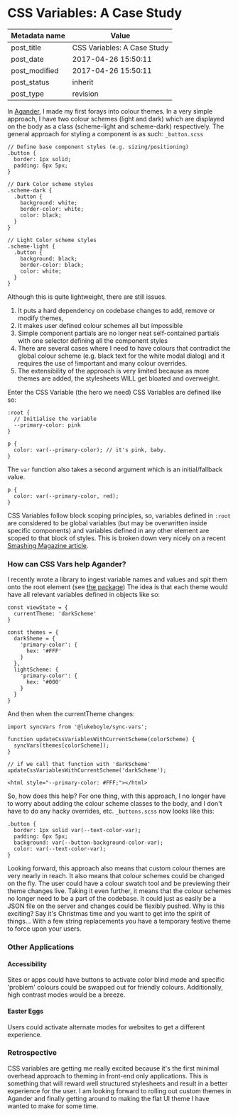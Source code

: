 # CSS Variables: A Case Study

| Metadata name | Value                       |
| ------------- | --------------------------- |
| post_title    | CSS Variables: A Case Study |
| post_date     | 2017-04-26 15:50:11         |
| post_modified | 2017-04-26 15:50:11         |
| post_status   | inherit                     |
| post_type     | revision                    |

In [Agander](https://agander.io), I made my first forays into colour themes. In a very simple approach, I have two colour schemes (light and dark) which are displayed on the body as a class (scheme-light and scheme-dark) respectively. The general approach for styling a component is as such: `_button.scss`

    // Define base component styles (e.g. sizing/positioning)
    .button {
      border: 1px solid;
      padding: 6px 5px;
    }

    // Dark Color scheme styles
    .scheme-dark {
      .button {
        background: white;
        border-color: white;
        color: black;
      }
    }

    // Light Color scheme styles
    .scheme-light {
      .button {
        background: black;
        border-color: black;
        color: white;
      }
    }

Although this is quite lightweight, there are still issues.

1.  It puts a hard dependency on codebase changes to add, remove or modify themes,
2.  It makes user defined colour schemes all but impossible
3.  Simple component partials are no longer neat self-contained partials with one selector defining all the component styles
4.  There are several cases where I need to have colours that contradict the global colour scheme (e.g. black text for the white modal dialog) and it requires the use of !important and many colour overrides.
5.  The extensibility of the approach is very limited because as more themes are added, the stylesheets WILL get bloated and overweight.

Enter the CSS Variable (the hero we need) CSS Variables are defined like so:

    :root {
      // Initialise the variable
      --primary-color: pink
    }

    p {
      color: var(--primary-color); // it's pink, baby.
    }

The `var` function also takes a second argument which is an initial/fallback value.

    p {
      color: var(--primary-color, red);
    }

CSS Variables follow block scoping principles, so, variables defined in `:root` are considered to be global variables (but may be overwritten inside specific components) and variables defined in any other element are scoped to that block of styles. This is broken down very nicely on a recent [Smashing Magazine article](https://www.smashingmagazine.com/2017/04/start-using-css-custom-properties/#scope-and-inheritance).

### How can CSS Vars help Agander?

I recently wrote a library to ingest variable names and values and spit them onto the root element (see [the package](https://www.npmjs.com/package/@lukeboyle/sync-vars)) The idea is that each theme would have all relevant variables defined in objects like so:

    const viewState = {
      currentTheme: 'darkScheme'
    }

    const themes = {
      darkSheme = {
        'primary-color': {
          hex: '#FFF'
        }
      },
      lightScheme: {
        'primary-color': {
          hex: '#000'
        }
      }
    }

And then when the currentTheme changes:

    import syncVars from '@lukeboyle/sync-vars';

    function updateCssVariablesWithCurrentScheme(colorScheme) {
      syncVars(themes[colorScheme]);
    }

    // if we call that function with 'darkScheme'
    updateCssVariablesWithCurrentScheme('darkScheme');

    <html style="--primary-color: #FFF;"></html>

So, how does this help? For one thing, with this approach, I no longer have to worry about adding the colour scheme classes to the body, and I don't have to do any hacky overrides, etc. `_buttons.scss` now looks like this:

    .button {
      border: 1px solid var(--text-color-var);
      padding: 6px 5px;
      background: var(--button-background-color-var);
      color: var(--text-color-var);
    }

Looking forward, this approach also means that custom colour themes are very nearly in reach. It also means that colour schemes could be changed on the fly. The user could have a colour swatch tool and be previewing their theme changes live. Taking it even further, it means that the colour schemes no longer need to be a part of the codebase. It could just as easily be a JSON file on the server and changes could be flexibly pushed. Why is this exciting? Say it's Christmas time and you want to get into the spirit of things... With a few string replacements you have a temporary festive theme to force upon your users.

### Other Applications

#### Accessibility

Sites or apps could have buttons to activate color blind mode and specific 'problem' colours could be swapped out for friendly colours. Additionally, high contrast modes would be a breeze.

#### Easter Eggs

Users could activate alternate modes for websites to get a different experience.

### Retrospective

CSS variables are getting me really excited because it's the first minimal overhead approach to theming in front-end only applications. This is something that will reward well structured stylesheets and result in a better experience for the user. I am looking forward to rolling out custom themes in Agander and finally getting around to making the flat UI theme I have wanted to make for some time.
